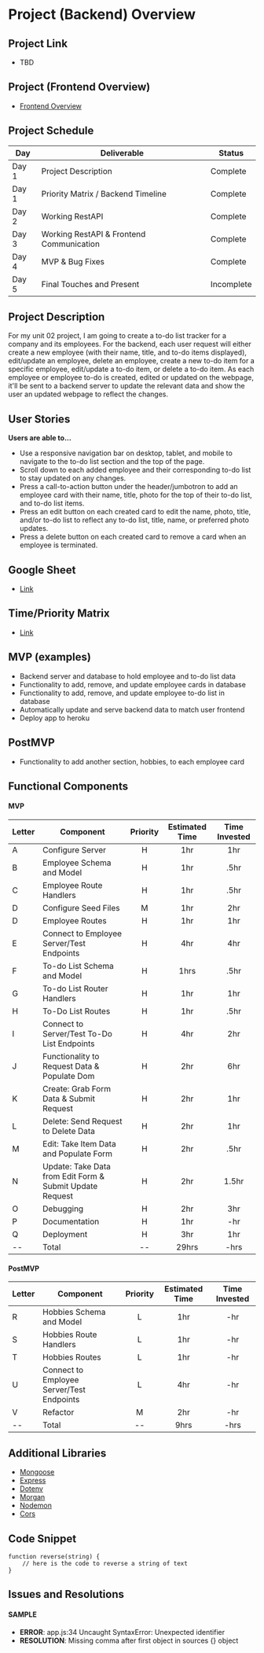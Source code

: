 # Project (Backend) Overview

## Project Link
- TBD

## Project (Frontend Overview)
- [Frontend Overview](https://github.com/jordanchude/to-do-list-frontend/blob/master/planning/README.md)

## Project Schedule

|  Day | Deliverable | Status
|---|---| ---|
|Day 1| Project Description | Complete
|Day 1| Priority Matrix / Backend Timeline | Complete
|Day 2| Working RestAPI | Complete
|Day 3| Working RestAPI & Frontend Communication | Complete
|Day 4| MVP & Bug Fixes | Complete
|Day 5| Final Touches and Present | Incomplete

## Project Description

For my unit 02 project, I am going to create a to-do list tracker for a company and its employees. For the backend, each user request will either create a new employee (with their name, title, and to-do items displayed), edit/update an employee, delete an employee, create a new to-do item for a specific employee, edit/update a to-do item, or delete a to-do item. As each employee or employee to-do is created, edited or updated on the webpage, it'll be sent to a backend server to update the relevant data and show the user an updated webpage to reflect the changes.

## User Stories
**Users are able to...**
- Use a responsive navigation bar on desktop, tablet, and mobile to navigate to the to-do list section and the top of the page.
- Scroll down to each added employee and their corresponding to-do list to stay updated on any changes.
- Press a call-to-action button under the header/jumbotron to add an employee card with their name, title, photo for the top of their to-do list, and to-do list items.
- Press an edit button on each created card to edit the name, photo, title, and/or to-do list to reflect any to-do list, title, name, or preferred photo updates.
- Press a delete button on each created card to remove a card when an employee is terminated.

## Google Sheet

- [Link](https://docs.google.com/spreadsheets/d/1DRhpnHYU-LVnRYKSALXm_xbMCZ3FsTs6Zl-VJ1MU49E/edit?usp=sharing)

## Time/Priority Matrix
- [Link](https://res.cloudinary.com/dpjdvsigb/image/upload/v1596221477/project-2-assets/backend-time-priority-matrix_pvi4e0.jpg)

## MVP (examples)
- Backend server and database to hold employee and to-do list data
- Functionality to add, remove, and update employee cards in database
- Functionality to add, remove, and update employee to-do list in database
- Automatically update and serve backend data to match user frontend
- Deploy app to heroku

## PostMVP 
- Functionality to add another section, hobbies, to each employee card

## Functional Components

#### MVP
|Letter | Component | Priority | Estimated Time | Time Invested |
| --- | --- | :---: |  :---: | :---: |
| A | Configure Server | H | 1hr | 1hr |
| B | Employee Schema and Model | H | 1hr | .5hr|
| C | Employee Route Handlers | H | 1hr | .5hr |
| D | Configure Seed Files | M | 1hr | 2hr |
| D | Employee Routes | H | 1hr| 1hr |
| E | Connect to Employee Server/Test Endpoints | H | 4hr | 4hr |
| F | To-do List Schema and Model | H | 1hrs| .5hr |
| G | To-do List Router Handlers | H | 1hr | 1hr |
| H | To-Do List Routes | H | 1hr | .5hr |
| I | Connect to Server/Test To-Do List Endpoints | H | 4hr | 2hr |
| J | Functionality to Request Data & Populate Dom | H | 2hr | 6hr |
| K | Create: Grab Form Data & Submit Request | H | 2hr | 1hr |
| L | Delete: Send Request to Delete Data | H | 2hr | 1hr |
| M | Edit: Take Item Data and Populate Form | H | 2hr | .5hr |
| N | Update: Take Data from Edit Form & Submit Update Request | H | 2hr | 1.5hr |
| O | Debugging | H | 2hr | 3hr |
| P | Documentation | H | 1hr | -hr |
| Q | Deployment | H | 3hr | 1hr |
| -- | Total | -- | 29hrs| -hrs |

#### PostMVP
|Letter | Component | Priority | Estimated Time | Time Invested |
| --- | --- | :---: |  :---: | :---: |
| R | Hobbies Schema and Model | L | 1hr | -hr|
| S | Hobbies Route Handlers | L | 1hr | -hr |
| T | Hobbies Routes | L | 1hr| -hr |
| U | Connect to Employee Server/Test Endpoints | L | 4hr | -hr |
| V | Refactor | M | 2hr | -hr |
| -- | Total | -- | 9hrs | -hrs |

## Additional Libraries
 - [Mongoose](https://mongoosejs.com/)
 - [Express](http://expressjs.com/)
 - [Dotenv](https://www.npmjs.com/package/dotenv)
 - [Morgan](https://www.npmjs.com/package/morgan)
 - [Nodemon](https://nodemon.io/#:~:text=Nodemon%20is%20a%20utility%20that,restart%20when%20your%20code%20changes.)
 - [Cors](https://www.npmjs.com/package/cors)

## Code Snippet

```
function reverse(string) {
	// here is the code to reverse a string of text
}
```

## Issues and Resolutions

#### SAMPLE
- **ERROR**: app.js:34 Uncaught SyntaxError: Unexpected identifier                       
- **RESOLUTION**: Missing comma after first object in sources {} object
